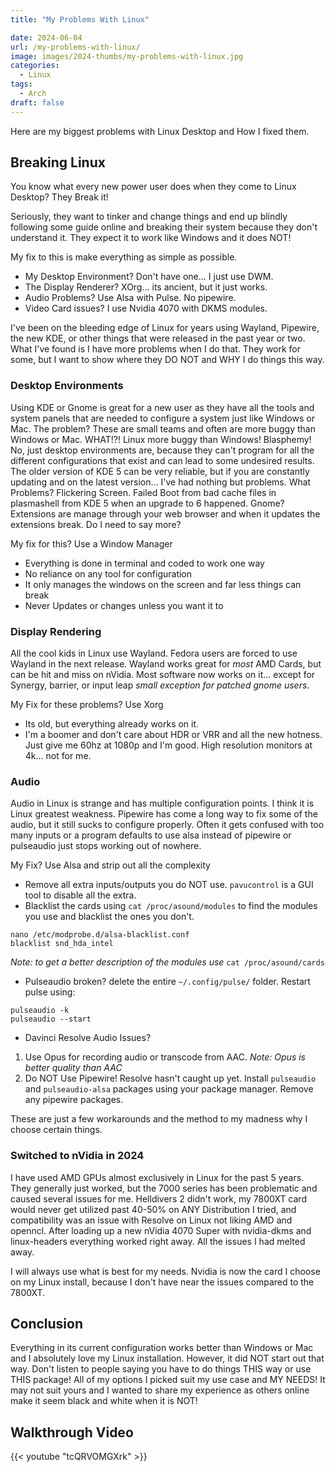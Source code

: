 ```yaml
---
title: "My Problems With Linux"

date: 2024-06-04
url: /my-problems-with-linux/
image: images/2024-thumbs/my-problems-with-linux.jpg
categories:
  - Linux
tags:
  - Arch
draft: false
---
```

Here are my biggest problems with Linux Desktop and How I fixed them.
<!--more-->

## Breaking Linux

You know what every new power user does when they come to Linux Desktop? They Break it! 

Seriously, they want to tinker and change things and end up blindly following some guide online and breaking their system because they don't understand it. They expect it to work like Windows and it does NOT!

My fix to this is make everything as simple as possible. 

- My Desktop Environment? Don't have one... I just use DWM. 
- The Display Renderer? XOrg... its ancient, but it just works.
- Audio Problems? Use Alsa with Pulse. No pipewire.
- Video Card issues? I use Nvidia 4070 with DKMS modules.

I've been on the bleeding edge of Linux for years using Wayland, Pipewire, the new KDE, or other things that were released in the past year or two. What I've found is I have more problems when I do that. They work for some, but I want to show where they DO NOT and WHY I do things this way.

### Desktop Environments

Using KDE or Gnome is great for a new user as they have all the tools and system panels that are needed to configure a system just like Windows or Mac. The problem? These are small teams and often are more buggy than Windows or Mac. WHAT!?! Linux more buggy than Windows! Blasphemy! No, just desktop environments are, because they can't program for all the different configurations that exist and can lead to some undesired results. The older version of KDE 5 can be very reliable, but if you are constantly updating and on the latest version... I've had nothing but problems. What Problems? Flickering Screen. Failed Boot from bad cache files in plasmashell from KDE 5 when an upgrade to 6 happened. Gnome? Extensions are manage through your web browser and when it updates the extensions break. Do I need to say more?

My fix for this? Use a Window Manager

- Everything is done in terminal and coded to work one way
- No reliance on any tool for configuration
- It only manages the windows on the screen and far less things can break
- Never Updates or changes unless you want it to

### Display Rendering

All the cool kids in Linux use Wayland. Fedora users are forced to use Wayland in the next release. Wayland works great for *most* AMD Cards, but can be hit and miss on nVidia. Most software now works on it... except for Synergy, barrier, or input leap *small exception for patched gnome users*. 

My Fix for these problems? Use Xorg

- Its old, but everything already works on it.
- I'm a boomer and don't care about HDR or VRR and all the new hotness. Just give me 60hz at 1080p and I'm good. High resolution monitors at 4k... not for me.

### Audio

Audio in Linux is strange and has multiple configuration points. I think it is Linux greatest weakness. Pipewire has come a long way to fix some of the audio, but it still sucks to configure properly. Often it gets confused with too many inputs or a program defaults to use alsa instead of pipewire or pulseaudio just stops working out of nowhere.

My Fix? Use Alsa and strip out all the complexity

- Remove all extra inputs/outputs you do NOT use. `pavucontrol` is a GUI tool to disable all the extra.
- Blacklist the cards using `cat /proc/asound/modules` to find the modules you use and blacklist the ones you don't.
```
nano /etc/modprobe.d/alsa-blacklist.conf
blacklist snd_hda_intel
```
*Note: to get a better description of the modules use* `cat /proc/asound/cards` 
- Pulseaudio broken? delete the entire `~/.config/pulse/` folder. Restart pulse using:
```
pulseaudio -k
pulseaudio --start
```
- Davinci Resolve Audio Issues? 

1. Use Opus for recording audio or transcode from AAC. *Note: Opus is better quality than AAC*
2. Do NOT Use Pipewire! Resolve hasn't caught up yet. Install `pulseaudio` and `pulseaudio-alsa` packages using your package manager. Remove any pipewire packages.

These are just a few workarounds and the method to my madness why I choose certain things. 

### Switched to nVidia in 2024

I have used AMD GPUs almost exclusively in Linux for the past 5 years. They generally just worked, but the 7000 series has been problematic and caused several issues for me. Helldivers 2 didn't work, my 7800XT card would never get utilized past 40-50% on ANY Distribution I tried, and compatibility was an issue with Resolve on Linux not liking AMD and openncl. After loading up a new nVidia 4070 Super with nvidia-dkms and linux-headers everything worked right away. All the issues I had melted away. 

I will always use what is best for my needs. Nvidia is now the card I choose on my Linux install, because I don't have near the issues compared to the 7800XT. 

## Conclusion

Everything in its current configuration works better than Windows or Mac and I absolutely love my Linux installation. However, it did NOT start out that way. Don't listen to people saying you have to do things THIS way or use THIS package! All of my options I picked suit my use case and MY NEEDS! It may not suit yours and I wanted to share my experience as others online make it seem black and white when it is NOT!

## Walkthrough Video

{{< youtube "tcQRVOMGXrk" >}}
